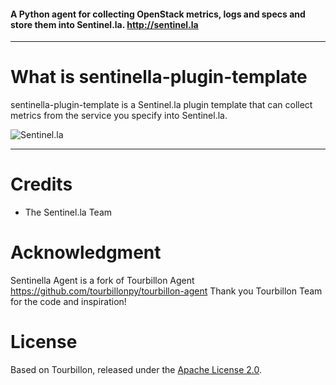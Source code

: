#### A Python agent for collecting OpenStack metrics, logs and specs and store them into Sentinel.la. http://sentinel.la

-----

# What is sentinella-plugin-template

sentinella-plugin-template is a Sentinel.la plugin template that can collect metrics from the service you specify into Sentinel.la.

![Sentinel.la](http://sentinel.la/images/logo-large.png)

-----

# Credits

* The Sentinel.la Team 

# Acknowledgment

Sentinella Agent is a fork of Tourbillon Agent https://github.com/tourbillonpy/tourbillon-agent
Thank you Tourbillon Team for the code and inspiration!


# License

Based on Tourbillon, released under the [Apache License 2.0](http://www.apache.org/licenses/LICENSE-2.0.html).

